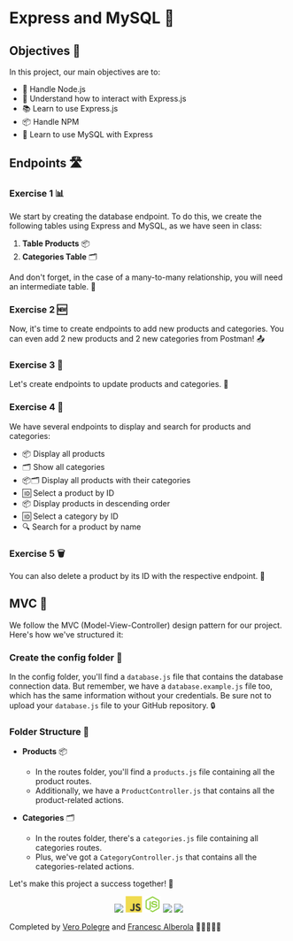 # Express and MySQL 🚀

## Objectives 🎯

In this project, our main objectives are to:

- 🔧 Handle Node.js
- 🚀 Understand how to interact with Express.js
- 📚 Learn to use Express.js
- 📦 Handle NPM
- 🏦 Learn to use MySQL with Express

## Endpoints 🛣️

### Exercise 1 📊

We start by creating the database endpoint. To do this, we create the following tables using Express and MySQL, as we have seen in class:

1. **Table Products** 📦
2. **Categories Table** 🗂️

And don't forget, in the case of a many-to-many relationship, you will need an intermediate table. 🔄

### Exercise 2 🆕

Now, it's time to create endpoints to add new products and categories. You can even add 2 new products and 2 new categories from Postman! 📤

### Exercise 3 🔄

Let's create endpoints to update products and categories. 🔄

### Exercise 4 📜

We have several endpoints to display and search for products and categories:

- 📦 Display all products
- 🗂️ Show all categories
- 📦🗂️ Display all products with their categories
- 🆔 Select a product by ID
- 📦 Display products in descending order
- 🆔 Select a category by ID
- 🔍 Search for a product by name

### Exercise 5 🗑️

You can also delete a product by its ID with the respective endpoint. 🚮

## MVC 🧩

We follow the MVC (Model-View-Controller) design pattern for our project. Here's how we've structured it:

### Create the config folder 📁

In the config folder, you'll find a `database.js` file that contains the database connection data. But remember, we have a `database.example.js` file too, which has the same information without your credentials. Be sure not to upload your `database.js` file to your GitHub repository. 🔒

### Folder Structure 📂

- **Products** 📦

  - In the routes folder, you'll find a `products.js` file containing all the product routes.
  - Additionally, we have a `ProductController.js` that contains all the product-related actions.

- **Categories** 🗂️

  - In the routes folder, there's a `categories.js` file containing all categories routes.
  - Plus, we've got a `CategoryController.js` that contains all the categories-related actions.

Let's make this project a success together! 🙌

<p align="center">
<img src="https://imgs.search.brave.com/50JDDd4L1QxFtnwMrj6rn158HP4VG0qHPxVKtKvCPn4/rs:fit:860:0:0/g:ce/aHR0cHM6Ly9jZG4u/d29ybGR2ZWN0b3Js/b2dvLmNvbS9sb2dv/cy9wb3N0bWFuLnN2/Zw.svg" width="30"">
  <img src="https://raw.githubusercontent.com/devicons/devicon/master/icons/javascript/javascript-original.svg" width="30" alt="JavaScript">
  <img src="https://raw.githubusercontent.com/devicons/devicon/master/icons/nodejs/nodejs-original.svg" width="30" alt="Node.js">
  <img src="https://imgs.search.brave.com/ziXbll6Eu_vanLF_3jITiNkpTCtx7YcJeFlLoeAvjIA/rs:fit:860:0:0/g:ce/aHR0cHM6Ly9naXRs/YWIuc3ZnLnpvbmUv/b21uaWFpdC9kZXZl/bG9wZXItbG9nb3Mv/cmF3L21hc3Rlci9s/b2dvcy9mcm9udC1l/bmQtd2ViL25wbS5z/dmc.svg" width="30">
  <img src="https://imgs.search.brave.com/TAJpmj8JiLXeqQeY3vY0YqGp0mmJn4jz0oGqxhU12dc/rs:fit:860:0:0/g:ce/aHR0cHM6Ly9zZWVr/bG9nby5jb20vaW1h/Z2VzL00vbXlzcWwt/bG9nby1CNDk0M0ZF/NkRELXNlZWtsb2dv/LmNvbS5wbmc" width="30">
</p>

Completed by [Vero Polegre](https://github.com/VeroPolegre) and [Francesc Alberola](https://github.com/cescalberola)  🤝👩‍💻👨‍💻